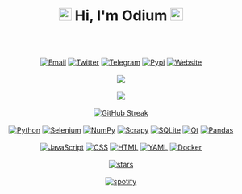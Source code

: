 <h1 align="center" size="200">
  <a href="#Gif"><img src="https://raw.githubusercontent.com/Tarikul-Islam-Anik/Animated-Fluent-Emojis/master/Emojis/Travel%20and%20places/Milky%20Way.png" width="25px"></a>
  Hi, I'm Odium
  <a href="#Gif"><img src="https://raw.githubusercontent.com/Tarikul-Islam-Anik/Animated-Fluent-Emojis/master/Emojis/Travel%20and%20places/Milky%20Way.png" width="25px"></a>
</h1><br><br>
<p align="center">
  <a href='mailto:odium@disroot.org' target="_blank"><img alt='Email' src='https://img.shields.io/badge/Email-100000?style=flat&logo=gmail&logoColor=FF0000&labelColor=black&color=black'/></a>
  <a href='https://x.com/vauthbot' target="_blank"><img alt='Twitter' src='https://img.shields.io/badge/Twitter-100000?style=flat&logo=X&logoColor=FF0000&labelColor=black&color=black'/></a>
  <a href='https://t.me/feelded' target="_blank"><img alt='Telegram' src='https://img.shields.io/badge/Telegram-100000?style=flat&logo=Telegram&logoColor=FF0000&labelColor=black&color=black'/></a>
  <a href='https://pypi.org/user/ivuxy/' target="_blank"><img alt='Pypi' src='https://img.shields.io/badge/Pypi-100000?style=flat&logo=Pypi&logoColor=FF0000&labelColor=black&color=black'/></a>
  <a href='https://ivuxy.tech/' target="_blank"><img alt='Website' src='https://img.shields.io/badge/Website-100000?style=flat&logo=framer&logoColor=FF0000&labelColor=black&color=black'/></a><br><br>
  <a href="#GithubStat"><img src="https://github-stats-alpha.vercel.app/api?username=vauth&cc=000&tc=fff&ic=FF0000&bc=000" align="center"><br><br></a>
  <a href="#ViewsStat"><img src="https://hits.seeyoufarm.com/api/count/incr/badge.svg?url=https%3A%2F%2Fgithub.com%2Fvauth&count_bg=%23000000&title_bg=%23FF0000&icon=&icon_color=%23E7E7E7&title=Profile+Views&edge_flat=false"/></a><br><br>
  <a href="#StreakStat"><img src="https://streak-stats.demolab.com?user=vauth&mode=wee&theme=youtube-dark&border_radius=6.3" alt="GitHub Streak" /></a><br><br>
  <a href='https://python.org' target="_blank"><img alt='Python' src='https://img.shields.io/badge/Python-100000?style=flat&logo=python&logoColor=FF0000&labelColor=black&color=black'/></a>
  <a href='https://selenium.dev' target="_blank"><img alt='Selenium' src='https://img.shields.io/badge/Selenium-100000?style=flat&logo=selenium&logoColor=FF0000&labelColor=black&color=black'/></a>
  <a href='https://numpy.org' target="_blank"><img alt='NumPy' src='https://img.shields.io/badge/NumPy-100000?style=flat&logo=numpy&logoColor=FF0000&labelColor=black&color=black'/></a>
  <a href='https://scrapy.org' target="_blank"><img alt='Scrapy' src='https://img.shields.io/badge/Scrapy-100000?style=flat&logo=scrapy&logoColor=FF0000&labelColor=black&color=black'/></a>
  <a href='https://sqlite.org' target="_blank"><img alt='SQLite' src='https://img.shields.io/badge/SQLite-100000?style=flat&logo=SQLite&logoColor=FF0000&labelColor=black&color=black'/></a>
  <a href='https://qt.io' target="_blank"><img alt='Qt' src='https://img.shields.io/badge/Qt-100000?style=flat&logo=qt&logoColor=FF0000&labelColor=black&color=black'/></a>
  <a href='https://pandas.pydata.org' target="_blank"><img alt='Pandas' src='https://img.shields.io/badge/Pandas-100000?style=flat&logo=pandas&logoColor=FF0000&labelColor=black&color=black'/></a><br><br>
  <a href='https://javascript.com' target="_blank"><img alt='JavaScript' src='https://img.shields.io/badge/JavaScript-100000?style=flat&logo=javascript&logoColor=FF8000&labelColor=black&color=black'/></a>
  <a href='https://en.wikipedia.org/wiki/CSS' target="_blank"><img alt='CSS' src='https://img.shields.io/badge/CSS-100000?style=flat&logo=css3&logoColor=FF8000&labelColor=black&color=black'/></a>
  <a href='https://en.wikipedia.org/wiki/HTML' target="_blank"><img alt='HTML' src='https://img.shields.io/badge/HTML-100000?style=flat&logo=html5&logoColor=FF8000&labelColor=black&color=black'/></a>
  <a href='https://yaml.org' target="_blank"><img alt='YAML' src='https://img.shields.io/badge/YAML-100000?style=flat&logo=yaml&logoColor=FF8000&labelColor=black&color=black'/></a>
  <a href='https://docker.com' target="_blank"><img alt='Docker' src='https://img.shields.io/badge/Docker-100000?style=flat&logo=docker&logoColor=FF8000&labelColor=black&color=black'/></a><br><br>
  <a href="#StarStat"><img src="https://starchart.cc/vauth/node.svg?variant=adaptive" alt="stars" /></a><br><br>
  <a href="https://spotify-github-profile.kittinanx.com/api/view?uid=sq3oo7vflwv2uk1nxqrbjfzk3&redirect=true"><img src="https://spotify-github-profile.kittinanx.com/api/view?uid=sq3oo7vflwv2uk1nxqrbjfzk3&cover_image=false&theme=compact&show_offline=false&background_color=black&&interchange=false" alt="spotify" /></a>
</p>
